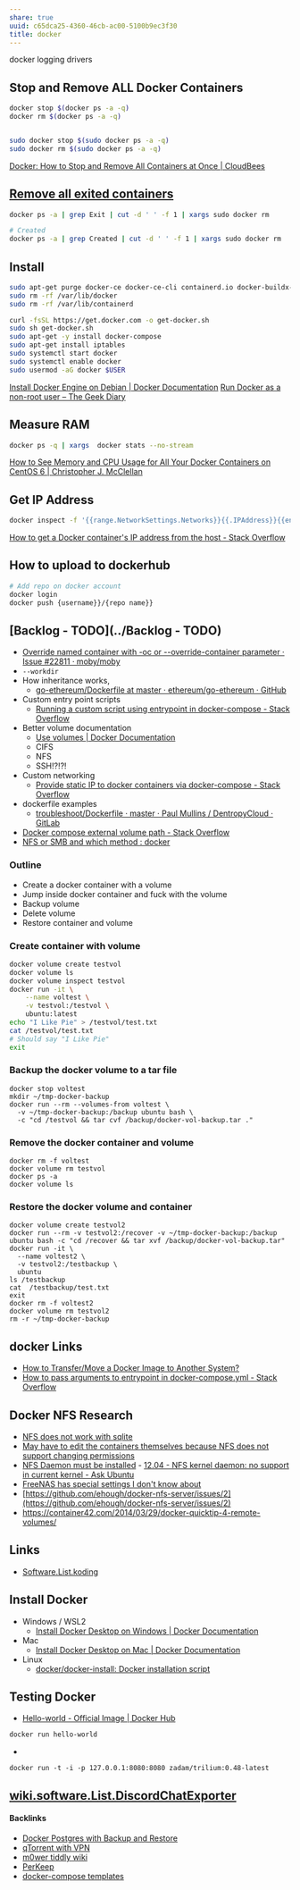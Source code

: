 ```yaml
---
share: true
uuid: c65dca25-4360-46cb-ac00-5100b9ec3f30
title: docker
---
```

docker logging drivers

## Stop and Remove ALL Docker Containers

``` bash
docker stop $(docker ps -a -q)
docker rm $(docker ps -a -q)


sudo docker stop $(sudo docker ps -a -q)
sudo docker rm $(sudo docker ps -a -q)

```

[Docker: How to Stop and Remove All Containers at Once | CloudBees](https://www.cloudbees.com/blog/docker-how-to-stop-and-remove-all-containers-at-once)

## [Remove all exited containers](https://coderwall.com/p/zguz_w/docker-remove-all-exited-containers)


``` bash
docker ps -a | grep Exit | cut -d ' ' -f 1 | xargs sudo docker rm

# Created
docker ps -a | grep Created | cut -d ' ' -f 1 | xargs sudo docker rm
```   

## Install

``` bash
sudo apt-get purge docker-ce docker-ce-cli containerd.io docker-buildx-plugin docker-compose-plugin docker-ce-rootless-extras
sudo rm -rf /var/lib/docker
sudo rm -rf /var/lib/containerd

curl -fsSL https://get.docker.com -o get-docker.sh
sudo sh get-docker.sh
sudo apt-get -y install docker-compose
sudo apt-get install iptables
sudo systemctl start docker
sudo systemctl enable docker
sudo usermod -aG docker $USER
```

[Install Docker Engine on Debian | Docker Documentation](https://docs.docker.com/engine/install/debian/)
[Run Docker as a non-root user – The Geek Diary](https://www.thegeekdiary.com/run-docker-as-a-non-root-user/)

## Measure RAM

```  bash
docker ps -q | xargs  docker stats --no-stream
```

[How to See Memory and CPU Usage for All Your Docker Containers on CentOS 6 | Christopher J. McClellan](https://christopherjmcclellan.wordpress.com/2017/07/22/docker-container-memory-usage/)

## Get IP Address

``` bash
docker inspect -f '{{range.NetworkSettings.Networks}}{{.IPAddress}}{{end}}' container_name_or_id
```
[How to get a Docker container's IP address from the host - Stack Overflow](https://stackoverflow.com/questions/17157721/how-to-get-a-docker-containers-ip-address-from-the-host)

## How to upload to dockerhub

``` bash
# Add repo on docker account
docker login
docker push {username}}/{repo name}}
```  

## [Backlog - TODO](../Backlog - TODO)

* [Override named container with -oc or --override-container parameter · Issue #22811 · moby/moby](https://github.com/moby/moby/issues/22811)
* `--workdir`
* How inheritance works, 
  * [go-ethereum/Dockerfile at master · ethereum/go-ethereum · GitHub](https://github.com/ethereum/go-ethereum/blob/master/Dockerfile)
* Custom entry point scripts
  * [Running a custom script using entrypoint in docker-compose - Stack Overflow](https://stackoverflow.com/questions/45211594/running-a-custom-script-using-entrypoint-in-docker-compose)
* Better volume documentation
  * [Use volumes | Docker Documentation](https://docs.docker.com/storage/volumes/)
  * CIFS
  * NFS 
  * SSH!?!?!
* Custom networking
  * [Provide static IP to docker containers via docker-compose - Stack Overflow](https://stackoverflow.com/questions/39493490/provide-static-ip-to-docker-containers-via-docker-compose)
* dockerfile examples
  * [troubleshoot/Dockerfile · master · Paul Mullins / DentropyCloud · GitLab](https://gitlab.com/dentropy/DentropyCloud/-/blob/master/troubleshoot/Dockerfile)
* [Docker compose external volume path - Stack Overflow](https://stackoverflow.com/questions/47444533/docker-compose-external-volume-path) 
* [NFS or SMB and which method : docker](https://old.reddit.com/r/docker/comments/d6kznr/nfs_or_smb_and_which_method/)

### Outline

*   Create a docker container with a volume
*   Jump inside docker container and fuck with the volume
*   Backup volume
*   Delete volume
*   Restore container and volume

### Create container with volume

``` bash
docker volume create testvol
docker volume ls
docker volume inspect testvol
docker run -it \
    --name voltest \
    -v testvol:/testvol \
    ubuntu:latest
echo "I Like Pie" > /testvol/test.txt
cat /testvol/test.txt
# Should say "I Like Pie"
exit
```   

### Backup the docker volume to a tar file

    docker stop voltest
    mkdir ~/tmp-docker-backup 
    docker run --rm --volumes-from voltest \
      -v ~/tmp-docker-backup:/backup ubuntu bash \
      -c "cd /testvol && tar cvf /backup/docker-vol-backup.tar ."
    

### Remove the docker container and volume

    docker rm -f voltest
    docker volume rm testvol
    docker ps -a
    docker volume ls
    

### Restore the docker volume and container

    docker volume create testvol2
    docker run --rm -v testvol2:/recover -v ~/tmp-docker-backup:/backup ubuntu bash -c "cd /recover && tar xvf /backup/docker-vol-backup.tar"
    docker run -it \
      --name voltest2 \
      -v testvol2:/testbackup \
      ubuntu
    ls /testbackup
    cat  /testbackup/test.txt
    exit
    docker rm -f voltest2
    docker volume rm testvol2
    rm -r ~/tmp-docker-backup

## docker Links

* [How to Transfer/Move a Docker Image to Another System?](https://appfleet.com/blog/how-to-transfer-move-a-docker-image-to-another-system/)
* [How to pass arguments to entrypoint in docker-compose.yml - Stack Overflow](https://stackoverflow.com/questions/37366857/how-to-pass-arguments-to-entrypoint-in-docker-compose-yml)

## Docker NFS Research

* [NFS does not work with sqlite](https://old.reddit.com/r/sonarr/comments/jmagwb/docker_nfs_permissions_issue/)
* [May have to edit the containers themselves because NFS does not support changing permissions](https://stackoverflow.com/questions/53682810/how-to-solve-the-chown-permission-issue-of-postgresql-docker-container-when-moun)
* [NFS Daemon must be installed](https://askubuntu.com/questions/507983/nfs-kernel-daemon-no-support-in-current-kernel)
		- [12.04 - NFS kernel daemon: no support in current kernel - Ask Ubuntu](https://askubuntu.com/questions/507983/nfs-kernel-daemon-no-support-in-current-kernel)
* [FreeNAS has special settings I don't know about](https://old.reddit.com/r/docker/comments/e281ze/trying_to_mount_nfs_chmod_not_permitted/)
* [https://github.com/ehough/docker-nfs-server/issues/2](https://github.com/ehough/docker-nfs-server/issues/2)
* https://container42.com/2014/03/29/docker-quicktip-4-remote-volumes/

## Links

* [Software.List.koding](../dentropydaemon-wiki/Software/List/koding)

## Install Docker

* Windows / WSL2
  * [Install Docker Desktop on Windows | Docker Documentation](https://docs.docker.com/desktop/windows/install/)
* Mac
  * [Install Docker Desktop on Mac | Docker Documentation](https://docs.docker.com/desktop/mac/install/)
* Linux
  * [docker/docker-install: Docker installation script](https://github.com/docker/docker-install)

## Testing Docker

* [Hello-world - Official Image | Docker Hub](https://hub.docker.com/_/hello-world)

``` bash
docker run hello-world
```

* 

```
docker run -t -i -p 127.0.0.1:8080:8080 zadam/trilium:0.48-latest
```


## [wiki.software.List.DiscordChatExporter](../96e29692-2bcb-48eb-90fd-3cd8fdd986c3)

#### Backlinks

* [Docker Postgres with Backup and Restore](/c32224a7-826f-47a5-a7af-dfe0ffcdb2f1)
* [qTorrent with VPN](/ade3b76a-458f-4f75-a731-f57a73556557)
* [m0wer tiddly wiki](/77303e4d-07b3-4611-9900-4a91a7036371)
* [PerKeep](/9c7ee4a4-18d0-452d-b707-cc2decd6b425)
* [docker-compose templates](/9131ee78-32f0-4a69-b211-25d36d75048e)